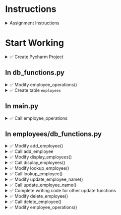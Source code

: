 # Instructions

<details>
  <summary>
    Assignment Instructions
  </summary>
 
- We maintain employee inventory, by writing code to accomplish the following operations using SQL statements     
  - Add Employee
  - Lookup Employee
  - Update Name
  - Update Department
  - Update Salary
  - Delete Employee
  - Display Employees

- Download [pretty print module](https://github.com/suchialex/pretty-print/blob/main/suchi_pretty_print.py)
- Here is a link to [Chapter 14 Tutorial](https://github.com/suchialex/CINS3002-Tutorial/blob/main/tutorial/Ch14.md)

</details>


# Start Working

<details>
  <summary>
    ✅ Create Pycharm Project
  </summary>

  - Create project
  - Create main.py and copy contents of main.py from previous assignment
  - Create a folder `hw11`
  - Inside hw11 copy contents of validations.py
  - Inside hw11 create new file db_functions.py
  - Copy code from class_functions.py from previous assignment hw10 (from employees folder)
</details>

## In db_functions.py

<details>
  <summary>
    ✅ Modify employee_operations()
  </summary>

  - Remove the function call to file_to_dictionary() 
  - Open connection to database named hw11/employees.db (import the required package)  
    ⏩ Refer to Tutorial 14-5 a,b
  - Get the cursor for the connection ⏩ Refer to Tutorial 14-5c
  - Comment out the rest of the code (we will uncomment as we need it)
</details>


<details>
  <summary>
    ✅ Create table <code>employees</code>
  </summary>

  - In employee_operations function, after getting the cursor
  - Write statement to create table named `employees` only if it doesn't exist (⏩ Refer to 14-6e)
  - Columns are as follows
    - empid - integer and primary key
    - name - text
    - department - text
    - salary - real number
    - email - text
  - Commit the changes (⏩ Refer to 14-5e)
</details>


## In main.py

<details>
  <summary>
    ✅ Call employee_operations
  </summary>

  - Import the db_functions module
  - Call employee operations inside main body
</details>


## In employees/db_functions.py


<details>
<summary>
  ✅ Modify add_employee()
</summary>

  - It accepts two parameters, connection and cursor
  - It doesn't return anything
  - In the function body:
    - After getting employee name, department, salary, email using the validate functions in validations.py
    - Create a tuple of the above values (⏩ Refer to Tutorial 7-27c)
    - Write a parametrized statement to insert these values into the table `employees` (⏩ Refer to 14-7e)
    - Using the cursor, execute this by passing this statement and tuple as parameters      
    💡 We don't need to generate next ID and insert it because the database does it for us 
    - Commit the changes (⏩ Refer to 14-5e)  
    🚩 Make sure the number of elements in the tuple match the number of `?`

</details>


<details>
<summary>
  ✅ Call add_employee
</summary>

  - Uncomment the appropriate if-elif-else block to call add_employee function
  - Make sure to pass the connection and cursor as arguments
  - Execute code to make sure there are no errors
</details>


<details>
<summary>
  ✅ Modify display_employees()
</summary>

  - It accepts one parameter, cursor
  - It returns nothing
  - In function body:
    - Write a SQL statement that selects all the rows from the table `employees` (⏩ Refer to 14-8a) 
    - Execute that statement using the cursor that is passed as the parameter
    - Get the rows using fetchall and store in a variable
    - This is a list of tuples or multi-dimensional list  
    Use `suchi_print` to see how the data looks like    
    - Using a for loop, print each data element
    - Use appropriate alignment and width to fit your data  
    💡 Hint: Check out the display_employees function in multilist_functions.py
</details>


<details>
<summary>
  ✅ Call display_employees()
</summary>
  
  - Uncomment the appropriate if-elif-else block to call display_employees function
  - Make sure to pass the cursor as argument
  - Execute code to see if employees are printed correctly
</details>



<details>
<summary>
  ✅ Modify lookup_employee()
</summary>

  - It accepts parameters, cursor, empid   
  - It returns a Boolean
  - In the body,
    - Build a parametrized SQL Select statement to select all the columns from the table `employees` and in the WHERE clause check if the empid column matches the user entered empid (⏩ Refer to 14-8d) 
    - Using the cursor, execute it by passing the statement and tuple as arguments 
    - Get the row using fetchone
    - Print each data element in a new line
</details>


<details>
<summary>
  ✅ Call lookup_employee()
</summary>

  - Uncomment the appropriate if-elif-else block to call lookup_employee function
  - Get the employee ID from the user using an input statement
  - Make sure to pass the cursor and the employee ID as arguments
  - Execute code to see if employees are looked up correctly
</details>



<details>
<summary>
  ✅ Modify update_employee_name()
</summary>

  - Parameters: connection, cursor  
  - Return: None
  - In the function body:
    - Ask the user to input employee ID
    - Build a parametrized SQL Update statement (⏩ Refer to 14-9a Try this) 
    - Execute that statement using the cursor that is passed as the parameter
    - Get the rowcount using the cursor (⏩ Refer to 14-9b)
    - If the rowcount is equal to zero,
      - print `Employee Not Found`
    - Otherwise,
      - Commit the changes using the connection that is passed as the parameter (⏩ Refer to 14-5e)
      - Print `Employee Name Updated`
</details>


<details>
<summary>
  ✅ Call update_employee_name()
</summary>

  - Uncomment the appropriate if-elif-else block to call update_employee_name function
  - Make sure to pass the cursor as argument
  - Execute code to see if employee name is updated correctly
</details>


<details>
  <summary>
    ✅ Complete writing code for other update functions
  </summary>

  - update_employee_department()
  - update_employee_salary()
</details>

<details>
<summary>
  ✅ Modify delete_employee()
</summary>

  - Parameters: connection, cursor  
  - Return: None
  - In the function body:
    - Build a parametrized SQL Delete statement (⏩ Refer to 14-9c)   
    - Execute that statement using the cursor that is passed as the parameter
    - Get the rowcount using the cursor (⏩ Refer to 14-9b) 
      - If the rowcount is equal to zero,
        - print `Employee Not Found`
      - Otherwise,
        - Commit the changes using the connection that is passed as the parameter (⏩ Refer to 14-5e)
        - Print `Employee Deleted`
</details>


<details>
<summary>
  ✅ Call delete_employee()
</summary>

  - Uncomment the appropriate if-elif-else block to call delete_employee function
  - Make sure to pass the cursor as argument
  - Execute code to see if employee is deleted correctly
</details>


<details>
<summary>
  ✅ Modify employee_operations()
</summary>

  - After the while loop
    - Delete the function dictionary_to_file
    - Close the database connection (⏩ Refer to 14-5f)
</details>
